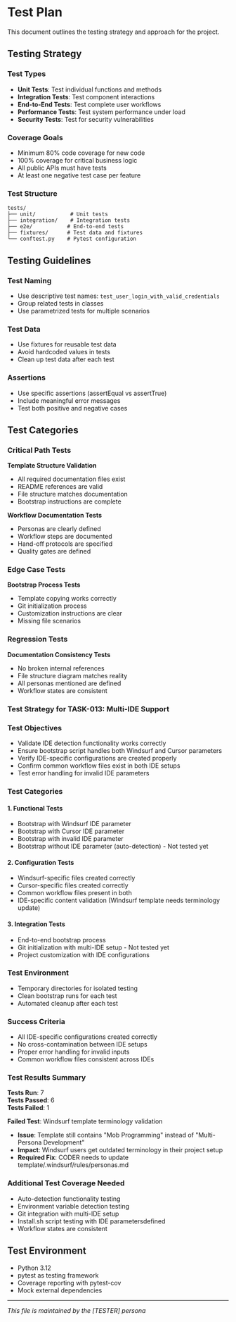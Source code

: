 # Test Plan

This document outlines the testing strategy and approach for the project.

## Testing Strategy

### Test Types
- **Unit Tests**: Test individual functions and methods
- **Integration Tests**: Test component interactions
- **End-to-End Tests**: Test complete user workflows
- **Performance Tests**: Test system performance under load
- **Security Tests**: Test for security vulnerabilities

### Coverage Goals
- Minimum 80% code coverage for new code
- 100% coverage for critical business logic
- All public APIs must have tests
- At least one negative test case per feature

### Test Structure
```
tests/
├── unit/           # Unit tests
├── integration/    # Integration tests
├── e2e/           # End-to-end tests
├── fixtures/      # Test data and fixtures
└── conftest.py    # Pytest configuration
```

## Testing Guidelines

### Test Naming
- Use descriptive test names: `test_user_login_with_valid_credentials`
- Group related tests in classes
- Use parametrized tests for multiple scenarios

### Test Data
- Use fixtures for reusable test data
- Avoid hardcoded values in tests
- Clean up test data after each test

### Assertions
- Use specific assertions (assertEqual vs assertTrue)
- Include meaningful error messages
- Test both positive and negative cases

## Test Categories

### Critical Path Tests
**Template Structure Validation**
- All required documentation files exist
- README references are valid
- File structure matches documentation
- Bootstrap instructions are complete

**Workflow Documentation Tests**
- Personas are clearly defined
- Workflow steps are documented
- Hand-off protocols are specified
- Quality gates are defined

### Edge Case Tests
**Bootstrap Process Tests**
- Template copying works correctly
- Git initialization process
- Customization instructions are clear
- Missing file scenarios

### Regression Tests
**Documentation Consistency Tests**
- No broken internal references
- File structure diagram matches reality
- All personas mentioned are defined
- Workflow states are consistent

### Test Strategy for TASK-013: Multi-IDE Support

### Test Objectives
- Validate IDE detection functionality works correctly
- Ensure bootstrap script handles both Windsurf and Cursor parameters
- Verify IDE-specific configurations are created properly
- Confirm common workflow files exist in both IDE setups
- Test error handling for invalid IDE parameters

### Test Categories

#### 1. Functional Tests
- Bootstrap with Windsurf IDE parameter 
- Bootstrap with Cursor IDE parameter 
- Bootstrap with invalid IDE parameter 
- Bootstrap without IDE parameter (auto-detection) - Not tested yet

#### 2. Configuration Tests
- Windsurf-specific files created correctly 
- Cursor-specific files created correctly 
- Common workflow files present in both 
- IDE-specific content validation  (Windsurf template needs terminology update)

#### 3. Integration Tests
- End-to-end bootstrap process 
- Git initialization with multi-IDE setup - Not tested yet
- Project customization with IDE configurations 

### Test Environment
- Temporary directories for isolated testing 
- Clean bootstrap runs for each test 
- Automated cleanup after each test 

### Success Criteria
- All IDE-specific configurations created correctly 
- No cross-contamination between IDE setups 
- Proper error handling for invalid inputs 
- Common workflow files consistent across IDEs 

### Test Results Summary
**Tests Run**: 7  
**Tests Passed**: 6  
**Tests Failed**: 1  

**Failed Test**: Windsurf template terminology validation
- **Issue**: Template still contains "Mob Programming" instead of "Multi-Persona Development"
- **Impact**: Windsurf users get outdated terminology in their project setup
- **Required Fix**: CODER needs to update template/.windsurf/rules/personas.md

### Additional Test Coverage Needed
- Auto-detection functionality testing
- Environment variable detection testing
- Git integration with multi-IDE setup
- Install.sh script testing with IDE parametersdefined
- Workflow states are consistent

## Test Environment
- Python 3.12
- pytest as testing framework
- Coverage reporting with pytest-cov
- Mock external dependencies

---

*This file is maintained by the [TESTER] persona*
